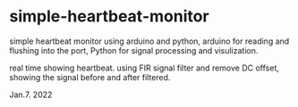 # simple-heartbeat-monitor
simple heartbeat monitor using arduino and python, arduino for reading and flushing into the port, Python for signal processing and visulization.

real time showing heartbeat.
using FIR signal filter and remove DC offset, showing the signal before and after filtered.

Jan.7. 2022
